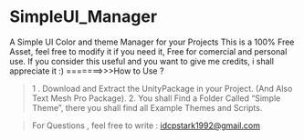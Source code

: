 # SimpleUI_Manager
A Simple UI Color and theme Manager for your Projects 
This is a 100% Free Asset, feel free to modify it if you need it, Free for comercial 
and personal use. If you consider this useful and you want to give me credits, i shall
appreciate it :)
=======>>>How to Use ? 
>1 . Download and Extract the UnityPackage in your Project. (And Also Text Mesh Pro Package).
>2. You shall Find a Folder Called “Simple Theme”, there you shall find all Example Themes and 
Scripts.

> For Questions , feel free to write : idcpstark1992@gmail.com
